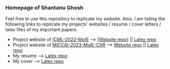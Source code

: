 ### Homepage of Shantanu Ghosh
Feel free to use this repository to replicate my website. Also, I am listing the following links to replicate my projects' websites / resume / cover letters / latex files of my important papers.

* Project website of [ICML-2023-MoIE](https://shantanu48114860.github.io/projects/ICML-2023-MoIE/) --> [[Website repo](https://github.com/Shantanu48114860/Shantanu48114860.github.io/tree/main/projects/ICML-2023-MoIE)] || [Latex repo]()
* Project website of [MICCAI-2023-MoIE-CXR](https://shantanu48114860.github.io/projects/MICCAI-2023-MoIE-CXR/) --> [Website repo](https://github.com/Shantanu48114860/Shantanu48114860.github.io/tree/main/projects/MICCAI-2023-MoIE-CXR) || [Latex repo]()
* My resume --> [Latex repo]()
* My cover --> [Latex repo]()
